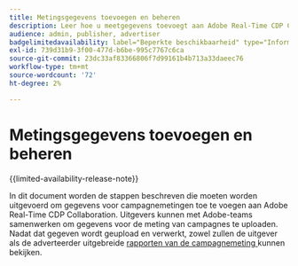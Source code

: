 ```yaml
---
title: Metingsgegevens toevoegen en beheren
description: Leer hoe u meetgegevens toevoegt aan Adobe Real-Time CDP Collaboration.
audience: admin, publisher, advertiser
badgelimitedavailability: label="Beperkte beschikbaarheid" type="Informative" url="https://helpx.adobe.com/legal/product-descriptions/real-time-customer-data-platform-collaboration.html newtab=true"
exl-id: 739d31b9-3f00-477d-b6be-995c7767c6ca
source-git-commit: 23dc33af83366806f7d99161b4b713a33daeec76
workflow-type: tm+mt
source-wordcount: '72'
ht-degree: 2%

---
```


# Metingsgegevens toevoegen en beheren

{{limited-availability-release-note}}

In dit document worden de stappen beschreven die moeten worden uitgevoerd om gegevens voor campagnemetingen toe te voegen aan Adobe Real-Time CDP Collaboration. Uitgevers kunnen met Adobe-teams samenwerken om gegevens voor de meting van campagnes te uploaden. Nadat dat gegeven wordt geupload en verwerkt, zowel zullen de uitgever als de adverteerder uitgebreide [ rapporten van de campagnemeting ](/help/guide/collaborate/measure.md) kunnen bekijken.
